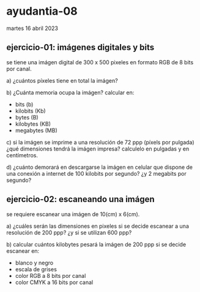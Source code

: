 # ayudantia-08

martes 16 abril 2023

## ejercicio-01: imágenes digitales y bits

se tiene una imágen digital de 300 x 500 pixeles en formato RGB de 8 bits por canal.

a) ¿cuántos píxeles tiene en total la imágen?

b) ¿Cuánta memoria ocupa la imágen? calcular en:

- bits (b)
- kilobits (Kb)
- bytes (B)
- kilobytes (KB)
- megabytes (MB)

c) si la imágen se imprime a una resolución de 72 ppp (píxels por pulgada) ¿qué dimensiones tendrá la imágen impresa? calculelo en pulgadas y en centímetros.

d) ¿cuánto demorará en descargarse la imágen en celular que dispone de una conexión a internet de 100 kilobits por segundo? ¿y 2 megabits por segundo?

## ejercicio-02: escaneando una imágen

se requiere escanear una imágen de 10(cm) x 6(cm).

a) ¿cuáles serán las dimensiones en pixeles si se decide escanear a una resolución de 200 ppp? ¿y si se utilizan 600 ppp?

b) calcular cuántos kilobytes pesará la imágen de 200 ppp si se decide escanear en:

- blanco y negro
- escala de grises
- color RGB a 8 bits por canal
- color CMYK a 16 bits por canal

